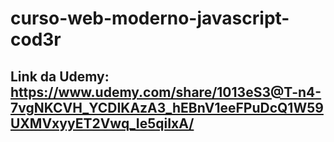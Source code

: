 # curso-web-moderno-javascript-cod3r

## Link da Udemy: https://www.udemy.com/share/1013eS3@T-n4-7vgNKCVH_YCDIKAzA3_hEBnV1eeFPuDcQ1W59UXMVxyyET2Vwq_Ie5qiIxA/